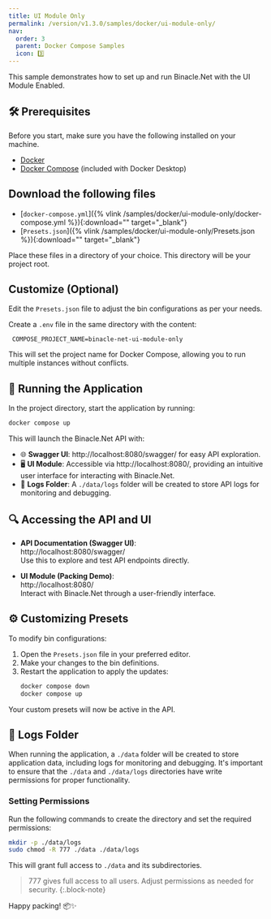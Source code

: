 ```yaml
---
title: UI Module Only
permalink: /version/v1.3.0/samples/docker/ui-module-only/
nav:
  order: 3
  parent: Docker Compose Samples
  icon: 3️⃣
---
```


This sample demonstrates how to set up and run Binacle.Net with the UI Module Enabled.

## 🛠️ Prerequisites

Before you start, make sure you have the following installed on your machine.

- [Docker](https://www.docker.com/get-started)
- [Docker Compose](https://www.docker.com/get-started) (included with Docker Desktop)

## Download the following files  

- [`docker-compose.yml`]({% vlink /samples/docker/ui-module-only/docker-compose.yml %}){:download="" target="_blank"}
- [`Presets.json`]({% vlink /samples/docker/ui-module-only/Presets.json %}){:download="" target="_blank"}  

Place these files in a directory of your choice. This directory will be your project root.

## Customize (Optional)

Edit the `Presets.json` file to adjust the bin configurations as per your needs.  

Create a `.env` file in the same directory with the content:
```text
 COMPOSE_PROJECT_NAME=binacle-net-ui-module-only
```  

This will set the project name for Docker Compose, allowing you to run multiple instances without conflicts.

## 🚀 Running the Application

In the project directory, start the application by running:
```bash
docker compose up
```

This will launch the Binacle.Net API with:
- 🌐 **Swagger UI**: http://localhost:8080/swagger/ for easy API exploration.
- 🖥️ **UI Module**: Accessible via http://localhost:8080/, providing an intuitive user interface for interacting with Binacle.Net.
- 📂 **Logs Folder**: A `./data/logs` folder will be created to store API logs for monitoring and debugging.


## 🔍 Accessing the API and UI
- **API Documentation (Swagger UI)**:  
  http://localhost:8080/swagger/  
  Use this to explore and test API endpoints directly.

- **UI Module (Packing Demo)**:  
  http://localhost:8080/  
  Interact with Binacle.Net through a user-friendly interface.

## ⚙️ Customizing Presets
To modify bin configurations:

1. Open the `Presets.json` file in your preferred editor.
2. Make your changes to the bin definitions.
3. Restart the application to apply the updates:
    ```bash
    docker compose down
    docker compose up
    ```

Your custom presets will now be active in the API.

## 📂 Logs Folder
When running the application, a `./data` folder will be created to store application data, including logs for monitoring and debugging. It's important to ensure that the `./data` and `./data/logs` directories have write permissions for proper functionality.

### Setting Permissions
Run the following commands to create the directory and set the required permissions:

```bash
mkdir -p ./data/logs
sudo chmod -R 777 ./data ./data/logs
```
This will grant full access to `./data` and its subdirectories.

> 777 gives full access to all users. Adjust permissions as needed for security.
{:.block-note}

Happy packing! 📦✨
 